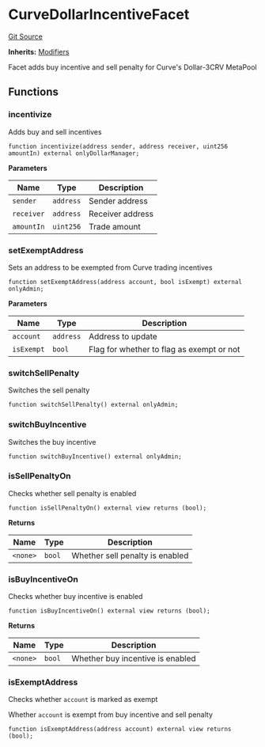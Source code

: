 # CurveDollarIncentiveFacet
[Git Source](https://github.com/ubiquity/ubiquity-dollar/blob/e160bf5b70e53d2b45eeff4c7e3dc69c842c728f/src/dollar/facets/CurveDollarIncentiveFacet.sol)

**Inherits:**
[Modifiers](/src/dollar/libraries/LibAppStorage.sol/contract.Modifiers.md)

Facet adds buy incentive and sell penalty for Curve's Dollar-3CRV MetaPool


## Functions
### incentivize

Adds buy and sell incentives


```solidity
function incentivize(address sender, address receiver, uint256 amountIn) external onlyDollarManager;
```
**Parameters**

|Name|Type|Description|
|----|----|-----------|
|`sender`|`address`|Sender address|
|`receiver`|`address`|Receiver address|
|`amountIn`|`uint256`|Trade amount|


### setExemptAddress

Sets an address to be exempted from Curve trading incentives


```solidity
function setExemptAddress(address account, bool isExempt) external onlyAdmin;
```
**Parameters**

|Name|Type|Description|
|----|----|-----------|
|`account`|`address`|Address to update|
|`isExempt`|`bool`|Flag for whether to flag as exempt or not|


### switchSellPenalty

Switches the sell penalty


```solidity
function switchSellPenalty() external onlyAdmin;
```

### switchBuyIncentive

Switches the buy incentive


```solidity
function switchBuyIncentive() external onlyAdmin;
```

### isSellPenaltyOn

Checks whether sell penalty is enabled


```solidity
function isSellPenaltyOn() external view returns (bool);
```
**Returns**

|Name|Type|Description|
|----|----|-----------|
|`<none>`|`bool`|Whether sell penalty is enabled|


### isBuyIncentiveOn

Checks whether buy incentive is enabled


```solidity
function isBuyIncentiveOn() external view returns (bool);
```
**Returns**

|Name|Type|Description|
|----|----|-----------|
|`<none>`|`bool`|Whether buy incentive is enabled|


### isExemptAddress

Checks whether `account` is marked as exempt

Whether `account` is exempt from buy incentive and sell penalty


```solidity
function isExemptAddress(address account) external view returns (bool);
```

